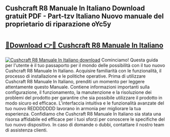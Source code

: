 ## Cushcraft R8 Manuale In Italiano Download gratuit PDF - Part-tzv Italiano Nuovo manuale del proprietario di riparazione oYc5y

# <h2><a href="http://dffys8r.blite.top/?on=Cushcraft+R8+Manuale+In+Italiano">🔗Download 👉🔴 Cushcraft R8 Manuale In Italiano</a></h2>

[![Cushcraft R8 Manuale In Italiano download](https://i.imgur.com/lujVjoI.png)](http://dffys8r.blite.top/?on=Cushcraft+R8+Manuale+In+Italiano)
Cominciamo! Questa guida per l'utente è il tuo passaporto per il mondo delle possibilità con il tuo nuovo Cushcraft R8 Manuale In Italiano. Acquisire familiarità con le funzionalità, il processo di installazione e le politiche operative. Prima di utilizzare Cushcraft R8 Manuale In Italiano, prenditi un momento per leggere attentamente questo Manuale. Contiene informazioni importanti sulla configurazione, il funzionamento, la manutenzione e la risoluzione dei problemi del prodotto per garantire che sia possibile utilizzare il prodotto in modo sicuro ed efficace. L'interfaccia intuitiva e le funzionalità avanzate del tuo nuovo REDDDDDDD lavorano in armonia per migliorare la tua esperienza. Confidiamo che Cushcraft R8 Manuale In Italiano sia stata una risorsa affidabile ed efficace per i tuoi sforzi per conoscere le specifiche del tuo nuovo dispositivo. In caso di domande o dubbi, contattare il nostro team di assistenza clienti.
